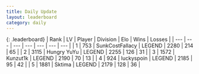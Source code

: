 ```yaml
---
title: Daily Update
layout: leaderboard
category: daily
---
```


{: .leaderboard}
| Rank | LV | Player | Division | Elo | Wins | Losses |
| --- | --- | --- | --- | --- | --- | --- |
| <span data-change="0">1</span> | 753 | <span title="ID: 402846">SunkCostFallacy</span> | LEGEND | <span data-change="8">2280</span> | <span data-change="8">214</span> | <span data-change="1">65</span> |
| <span data-change="0">2</span> | 3115 | <span title="ID: 164871">Hungry YuYu</span> | LEGEND | <span data-change="-8">2255</span> | <span data-change="10">126</span> | <span data-change="4">31</span> |
| <span data-change="1">3</span> | 1572 | <span title="ID: 392407">Kunzut1k</span> | LEGEND | <span data-change="5">2190</span> | <span data-change="1">70</span> | <span data-change="0">13</span> |
| <span data-change="1">4</span> | 924 | <span title="ID: 512212">luckyspoin</span> | LEGEND | <span data-change="14">2185</span> | <span data-change="3">95</span> | <span data-change="0">42</span> |
| <span data-change="-2">5</span> | 1881 | <span title="ID: 353063">Sktima</span> | LEGEND | <span data-change="-74">2179</span> | <span data-change="13">128</span> | <span data-change="9">36</span> |